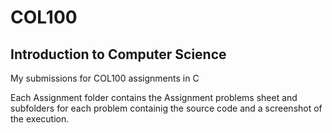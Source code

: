 # COL100
## Introduction to Computer Science
 My submissions for COL100 assignments in C

 Each Assignment folder contains the Assignment problems sheet and subfolders for each problem containig the source code and a screenshot of the execution.
